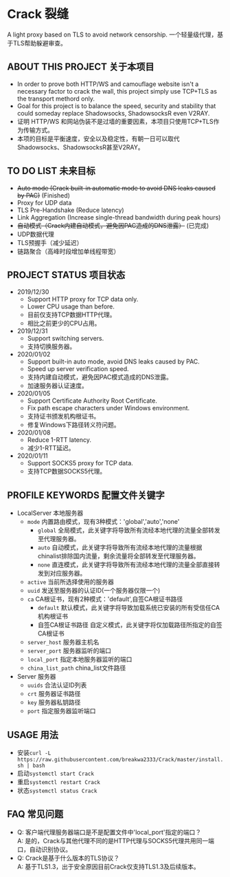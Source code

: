 # Crack 裂缝
A light proxy based on TLS to avoid network censorship.
一个轻量级代理，基于TLS帮助躲避审查。
## ABOUT THIS PROJECT 关于本项目
* In order to prove both HTTP/WS and camouflage website isn't a necessary factor to crack the wall, this project simply use TCP+TLS as the transport methord only.
* Goal for this project is to balance the speed, security and stability that could someday replace Shadowsocks, ShadowsocksR even V2RAY.
* 证明 HTTP/WS 和网站伪装不是过墙的重要因素，本项目只使用TCP+TLS作为传输方式。
* 本项的目标是平衡速度，安全以及稳定性，有朝一日可以取代Shadowsocks、ShadowsocksR甚至V2RAY。
## TO DO LIST 未来目标
* ~~Auto mode (Crack built-in automatic mode to avoid DNS leaks caused by PAC)~~ (Finished)
* Proxy for UDP data
* TLS Pre-Handshake (Reduce latency)
* Link Aggregation (Increase single-thread bandwidth during peak hours)
* ~~自动模式（Crack内建自动模式，避免因PAC造成的DNS泄露）~~ (已完成)
* UDP数据代理
* TLS预握手（减少延迟）
* 链路聚合（高峰时段增加单线程带宽）
## PROJECT STATUS 项目状态
* 2019/12/30
  * Support HTTP proxy for TCP data only.
  * Lower CPU usage than before.
  * 目前仅支持TCP数据HTTP代理。
  * 相比之前更少的CPU占用。
* 2019/12/31
  * Support switching servers.
  * 支持切换服务器。
* 2020/01/02
  * Support built-in auto mode, avoid DNS leaks caused by PAC.
  * Speed up server verification speed.
  * 支持内建自动模式，避免因PAC模式造成的DNS泄露。
  * 加速服务器认证速度。
* 2020/01/05
  * Support Certificate Authority Root Certificate.
  * Fix path escape characters under Windows environment.
  * 支持证书颁发机构根证书。
  * 修复Windows下路径转义符问题。
* 2020/01/08
  * Reduce 1-RTT latency.
  * 减少1-RTT延迟。
* 2020/01/11
  * Support SOCKS5 proxy for TCP data.
  * 支持TCP数据SOCKS5代理。
## PROFILE KEYWORDS 配置文件关键字
* LocalServer 本地服务器
  * ```mode``` 内置路由模式，现有3种模式：'global','auto','none'
    * ```global``` 全局模式，此关键字将导致所有流经本地代理的流量全部转发至代理服务器。
    * ```auto``` 自动模式，此关键字将导致所有流经本地代理的流量根据chinalist排除国内流量，剩余流量将全部转发至代理服务器。
    * ```none``` 直连模式，此关键字将导致所有流经本地代理的流量全部直接转发到对应服务器。
  * ```active``` 当前所选择使用的服务器
  * ```uuid``` 发送至服务器的认证ID(一个服务器仅限一个)
  * ```ca``` CA根证书，现有2种模式：'default',自签CA根证书路径
    * ```default``` 默认模式，此关键字将导致加载系统已安装的所有受信任CA机构根证书
    * 自签CA根证书路径 自定义模式，此关键字将仅加载路径所指定的自签CA根证书
  * ```server_host``` 服务器主机名
  * ```server_port``` 服务器监听的端口
  * ```local_port``` 指定本地服务器监听的端口
  * ```china_list_path``` china_list文件路径
* Server 服务器
  * ```uuids``` 合法认证ID列表
  * ```crt``` 服务器证书路径
  * ```key``` 服务器私钥路径
  * ```port``` 指定服务器监听端口
## USAGE 用法
* 安装```curl -L https://raw.githubusercontent.com/breakwa2333/Crack/master/install.sh | bash```
* 启动```systemctl start Crack```
* 重启```systemctl restart Crack```
* 状态```systemctl status Crack```
## FAQ 常见问题
* Q: 客户端代理服务器端口是不是配置文件中'local_port'指定的端口？  
A: 是的，Crack与其他代理不同的是HTTP代理与SOCKS5代理共用同一端口，自动识别协议。
* Q: Crack是基于什么版本的TLS协议？  
A: 基于TLS1.3，出于安全原因目前Crack仅支持TLS1.3及后续版本。
